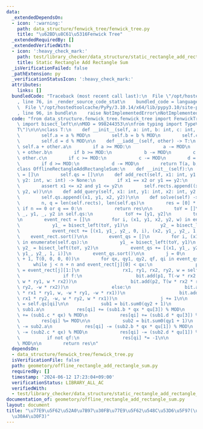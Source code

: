 ```yaml
---
data:
  _extendedDependsOn:
  - icon: ':warning:'
    path: data_structure/fenwick_tree/fenwick_tree.py
    title: "\u62BD\u8C61\u5316Fenwick Tree"
  _extendedRequiredBy: []
  _extendedVerifiedWith:
  - icon: ':heavy_check_mark:'
    path: test/library_checker/data_structure/static_rectangle_add_rectangle_sum.test.py
    title: Static Rectangle Add Rectangle Sum
  _isVerificationFailed: false
  _pathExtension: py
  _verificationStatusIcon: ':heavy_check_mark:'
  attributes:
    links: []
  bundledCode: "Traceback (most recent call last):\n  File \"/opt/hostedtoolcache/PyPy/3.10.14/x64/lib/pypy3.10/site-packages/onlinejudge_verify/documentation/build.py\"\
    , line 76, in _render_source_code_stat\n    bundled_code = language.bundle(\n\
    \  File \"/opt/hostedtoolcache/PyPy/3.10.14/x64/lib/pypy3.10/site-packages/onlinejudge_verify/languages/python.py\"\
    , line 96, in bundle\n    raise NotImplementedError\nNotImplementedError\n"
  code: "from data_structure.fenwick_tree.fenwick_tree import FenwickTree\nfrom bisect\
    \ import bisect_left\n\nMOD = 998244353\n\nfrom typing import TypeVar\n\nT = TypeVar(\"\
    T\")\n\n\nclass T:\n    def __init__(self, a: int, b: int, c: int, d: int):\n\
    \        self.a = a % MOD\n        self.b = b % MOD\n        self.c = c % MOD\n\
    \        self.d = d % MOD\n\n    def __iadd__(self, other) -> T:\n        a =\
    \ self.a + other.a\n        if a >= MOD:\n            a -= MOD\n        b = self.b\
    \ + other.b\n        if b >= MOD:\n            b -= MOD\n        c = self.c +\
    \ other.c\n        if c >= MOD:\n            c -= MOD\n        d = self.d + other.d\n\
    \        if d >= MOD:\n            d -= MOD\n        return T(a, b, c, d)\n\n\n\
    class OfflineRectangleAddRectangleSum:\n    def __init__(self):\n        self.rects\
    \ = []\n        self.qs = []\n\n    def add_rect(self, x1: int, y1: int, x2: int,\
    \ y2: int, w: int) -> None:\n        if x1 == x2 or y1 == y2:\n            return\n\
    \        assert x1 <= x2 and y1 <= y2\n        self.rects.append((x1, y1, x2,\
    \ y2, w))\n\n    def add_query(self, x1: int, y1: int, x2: int, y2: int) -> None:\n\
    \        self.qs.append((x1, y1, x2, y2))\n\n    def solve(self) -> list[int]:\n\
    \        n, q = len(self.rects), len(self.qs)\n        res = [0] * q\n       \
    \ if n == 0 or q == 0:\n            return res\n\n        toY = []\n        for\
    \ _, y1, _, y2 in self.qs:\n            toY += [y1, y2]\n        toY = sorted(set(toY))\n\
    \n        event_rect = []\n        for i, (x1, y1, x2, y2, w) in enumerate(self.rects):\n\
    \            y1_ = bisect_left(toY, y1)\n            y2_ = bisect_left(toY, y2)\n\
    \            event_rect += [(x1, y1_, y2_, 0, i), (x2, y1_, y2_, 1, i)]\n    \
    \    event_rect.sort()\n\n        event_qs = []\n        for i, (x1, y1, x2, y2)\
    \ in enumerate(self.qs):\n            y1_ = bisect_left(toY, y1)\n           \
    \ y2_ = bisect_left(toY, y2)\n            event_qs += [(x1, y1_, y2_, 0, i), (x2,\
    \ y1_, y2_, 1, i)]\n        event_qs.sort()\n\n        j = 0\n        bit = FenwickTree(len(toY)\
    \ + 1, T(0, 0, 0, 0))\n        for qx, qy1, qy2, qf, qi in event_qs:\n       \
    \     while j < n + n and event_rect[j][0] < qx:\n                p1, p2, f, i\
    \ = event_rect[j][1:]\n                rx1, ry1, rx2, ry2, w = self.rects[i]\n\
    \                if f:\n                    bit.add(p1, T(-w * rx2 * ry1, -w,\
    \ w * ry1, w * rx2))\n                    bit.add(p2, T(w * rx2 * ry2, w, -w *\
    \ ry2, -w * rx2))\n                else:\n                    bit.add(p1, T(w\
    \ * rx1 * ry1, w, -w * ry1, -w * rx1))\n                    bit.add(p2, T(-w *\
    \ rx1 * ry2, -w, w * ry2, w * rx1))\n                j += 1\n\n            qu\
    \ = self.qs[qi]\n\n            sub1 = bit.sum0(qy2 + 1)\n            res[qi] +=\
    \ sub1.a\n            res[qi] += (sub1.b * qx * qu[3]) % MOD\n            res[qi]\
    \ += (sub1.c * qx) % MOD\n            res[qi] += (sub1.d * qu[3]) % MOD\n    \
    \        res[qi] %= MOD\n\n            sub2 = bit.sum0(qy1 + 1)\n            res[qi]\
    \ -= sub2.a\n            res[qi] -= (sub2.b * qx * qu[1]) % MOD\n            res[qi]\
    \ -= (sub2.c * qx) % MOD\n            res[qi] -= (sub2.d * qu[1]) % MOD\n\n  \
    \          if not qf:\n                res[qi] *= -1\n\n            res[qi] %=\
    \ MOD\n\n        return res\n"
  dependsOn:
  - data_structure/fenwick_tree/fenwick_tree.py
  isVerificationFile: false
  path: geometory/offline_rectangle_add_rectangle_sum.py
  requiredBy: []
  timestamp: '2024-06-12 17:23:04+09:00'
  verificationStatus: LIBRARY_ALL_AC
  verifiedWith:
  - test/library_checker/data_structure/static_rectangle_add_rectangle_sum.test.py
documentation_of: geometory/offline_rectangle_add_rectangle_sum.py
layout: document
title: "\u77E9\u5F62\u52A0\u7B97\u30FB\u77E9\u5F62\u548C\u53D6\u5F97(\u30AA\u30D5\u30E9\
  \u30A4\u30F3)"
---
```

